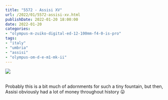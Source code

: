 ```yaml
---
title: "5572 - Assisi XV"
url: /2022/01/5572-assisi-xv.html
publishDate: 2022-01-20 18:00:00
date: 2022-01-20
categories:
- "olympus-m-zuiko-digital-ed-12-100mm-f4-0-is-pro"
tags:
- "italy"
- "umbria"
- "assisi"
- "olympus-om-d-e-m1-mk-ii"
---
```

<div class="container">
<div class="center"><a target="_blank" href="https://d25zfm9zpd7gm5.cloudfront.net/1200x1200/2019/20190903_114105_lr.jpg"><img class="webfeedsFeaturedVisual" src="https://d25zfm9zpd7gm5.cloudfront.net/0600x0600/2019/20190903_114105_lr.jpg" /></a></div>
</div>
<br />

Probably this is a bit much of adornments for such a tiny
fountain, but then, Assisi obviously had a lot of money
throughout history :stuck_out_tongue:
